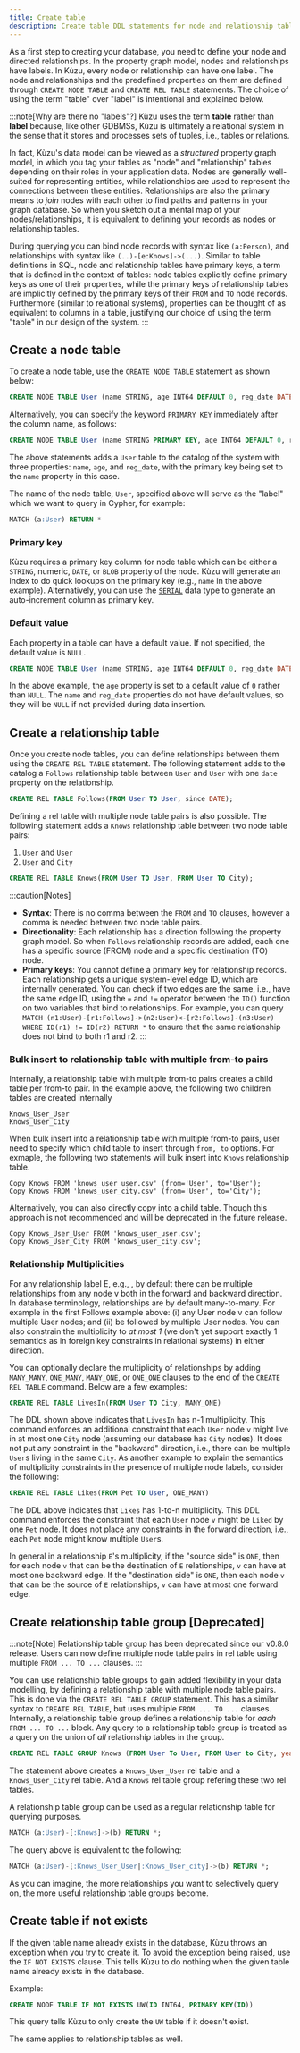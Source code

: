 ```yaml
---
title: Create table
description: Create table DDL statements for node and relationship tables
---
```


As a first step to creating your database, you need to define your node and directed relationships.
In the property graph model, nodes and relationships have labels. In Kùzu, every node or
relationship can have one label. The node and relationships and the predefined properties on them are
defined through `CREATE NODE TABLE` and `CREATE REL TABLE` statements.
The choice of using the term "table" over "label" is intentional and explained below.

:::note[Why are there no "labels"?]
Kùzu uses the term **table** rather than **label** because, like other GDBMSs, Kùzu is
ultimately a relational system in the sense that it stores and processes sets of tuples, i.e., tables
or relations.

In fact, Kùzu's data model can be viewed as a _structured_ property graph model, in
which you tag your tables as "node" and "relationship" tables depending on their roles in your
application data. Nodes are generally
well-suited for representing entities, while relationships are used to represent the
connections between these entities. Relationships are also the primary means to *join* nodes with each other to
find paths and patterns in your graph database. So when you sketch out a mental map of your
nodes/relationships, it is equivalent to defining your records as nodes or relationship tables.

During querying you can bind node records with syntax like `(a:Person)`, and relationships with syntax
like `(..)-[e:Knows]->(...)`. Similar to table definitions in SQL, node and relationship tables have
primary keys, a term that is defined in the context of tables: node tables explicitly define
primary keys as one of their properties, while the primary keys of relationship tables are
implicitly defined by the primary keys of their `FROM` and `TO` node records. Furthermore
(similar to relational systems), properties can be thought of as equivalent to columns in a table,
justifying our choice of using the term "table" in our design of the system.
:::

## Create a node table

To create a node table, use the `CREATE NODE TABLE` statement as shown below:

```sql
CREATE NODE TABLE User (name STRING, age INT64 DEFAULT 0, reg_date DATE, PRIMARY KEY (name))
```

Alternatively, you can specify the keyword `PRIMARY KEY` immediately after the column name, as follows:
```sql
CREATE NODE TABLE User (name STRING PRIMARY KEY, age INT64 DEFAULT 0, reg_date DATE)
```

The above statements adds a `User` table to the catalog of the system with three properties: `name`, `age`, and `reg_date`,
with the primary key being set to the `name` property in this case.

The name of the node table, `User`, specified above will serve as the "label" which we want to query
in Cypher, for example:
```sql
MATCH (a:User) RETURN *
```

### Primary key

Kùzu requires a primary key column for node table which can be either a `STRING`, numeric, `DATE`, or `BLOB` property of the node. Kùzu will generate an index to do quick lookups on the primary key (e.g., `name` in the above example). Alternatively, you can use the [`SERIAL`](/cypher/data-types/#serial) data type to generate an auto-increment column as primary key.

### Default value

Each property in a table can have a default value. If not specified, the default value is `NULL`.

```sql
CREATE NODE TABLE User (name STRING, age INT64 DEFAULT 0, reg_date DATE, PRIMARY KEY (name))
```

In the above example, the `age` property is set to a default value of `0` rather than `NULL`. The
`name` and `reg_date` properties do not have default values, so they will be `NULL` if not provided
during data insertion.

## Create a relationship table

Once you create node tables, you can define relationships between them using the `CREATE REL TABLE` statement.
The following statement adds to the catalog a `Follows` relationship table between `User` and `User` with one `date` property on the relationship.

```sql
CREATE REL TABLE Follows(FROM User TO User, since DATE);
```

Defining a rel table with multiple node table pairs is also possible. The following statement adds a `Knows` relationship table between two node table pairs:
1. `User` and `User`
2. `User` and `City`

```sql
CREATE REL TABLE Knows(FROM User TO User, FROM User TO City);
```

:::caution[Notes]

- **Syntax**: There is no comma between the `FROM` and `TO` clauses, however a comma is needed between two node table pairs.
- **Directionality**: Each relationship has a direction following the property graph model. So when `Follows` relationship records are added, each one has a specific source (FROM) node and a specific destination (TO) node.
- **Primary keys**: You cannot define a primary key for relationship records. Each relationship gets a unique system-level edge ID, which are internally generated. You can check if two edges are the same, i.e., have the same edge ID, using the `=` and `!=` operator between the `ID()` function on two variables that bind to relationships. For example, you can query `MATCH (n1:User)-[r1:Follows]->(n2:User)<-[r2:Follows]-(n3:User) WHERE ID(r1) != ID(r2) RETURN *` to ensure that the same relationship does not bind to both r1 and r2.
:::

### Bulk insert to relationship table with multiple from-to pairs

Internally, a relationship table with multiple from-to pairs creates a child table per from-to pair. In the example above, the following two children
tables are created internally
```
Knows_User_User
Knows_User_City
```

When bulk insert into a relationship table with multiple from-to pairs, user need to specify which child table to insert through `from, to` options. For exmaple, the following two statements will bulk insert into `Knows` relationship table.
```
Copy Knows FROM 'knows_user_user.csv' (from='User', to='User');
Copy Knows FROM 'knows_user_city.csv' (from='User', to='City');
```

Alternatively, you can also directly copy into a child table. Though this approach is not recommended and will be deprecated in the future release.
```
Copy Knows_User_User FROM 'knows_user_user.csv';
Copy Knows_User_City FROM 'knows_user_city.csv';
```

### Relationship Multiplicities

For any relationship label E, e.g., , by default there can be multiple relationships from any node v both in the forward and backward direction. In database terminology, relationships are by default many-to-many. For example in the first Follows example above: (i) any User node v can follow multiple User nodes; and (ii) be followed by multiple User nodes. You can also constrain the multiplicity to _at most 1_ (we don't yet support exactly 1 semantics as in foreign key constraints in relational systems) in either direction.

You can optionally declare the multiplicity of relationships by adding `MANY_MANY`, `ONE_MANY`, `MANY_ONE`, or `ONE_ONE` clauses to the end of the `CREATE REL TABLE` command.
Below are a few examples:

```sql
CREATE REL TABLE LivesIn(FROM User TO City, MANY_ONE)
```

The DDL shown above indicates that `LivesIn` has n-1 multiplicity. This command enforces an additional constraint that each `User` node `v` might live in at most one `City` node (assuming our database has `City` nodes). It does not put any constraint in the "backward" direction, i.e., there can be multiple `User`s living in the same `City`. As another example to explain the semantics of multiplicity constraints in the presence of multiple node labels, consider the following:

```sql
CREATE REL TABLE Likes(FROM Pet TO User, ONE_MANY)
```

The DDL above indicates that `Likes` has 1-to-n multiplicity. This DDL command enforces the constraint that each `User` node `v` might be `Liked` by one `Pet` node. It does not place any constraints in the forward direction, i.e., each `Pet` node might know multiple `User`s.

In general in a relationship `E`'s multiplicity, if the "source side" is `ONE`, then for each node `v` that can be the destination of `E` relationships, `v` can have at most one backward edge. If the "destination side" is `ONE`, then each node `v` that can be the source of `E` relationships, `v` can have at most one forward edge.

## Create relationship table group [Deprecated]
:::note[Note]
Relationship table group has been deprecated since our v0.8.0 release. Users can now define multiple node table pairs in rel table using multiple `FROM ... TO ...` clauses.
:::


You can use relationship table groups to gain added flexibility in your data modelling, by defining a relationship table with multiple node table pairs. This is done via the `CREATE REL TABLE GROUP` statement. This has a similar syntax to `CREATE REL TABLE`, but uses multiple `FROM ... TO ...` clauses. Internally, a relationship table group defines a relationship table for _each_ `FROM ... TO ...` block. Any query to a relationship table group is treated as a query on the union of _all_ relationship tables in the group.



```sql
CREATE REL TABLE GROUP Knows (FROM User To User, FROM User to City, year INT64);
```

The statement above creates a `Knows_User_User` rel table and a `Knows_User_City` rel table. And a `Knows` rel table group refering these two rel tables.

A relationship table group can be used as a regular relationship table for querying purposes.

```sql
MATCH (a:User)-[:Knows]->(b) RETURN *;
```

The query above is equivalent to the following:

```sql
MATCH (a:User)-[:Knows_User_User|:Knows_User_city]->(b) RETURN *;
```

As you can imagine, the more relationships you want to selectively query on, the more useful relationship table groups become.

## Create table if not exists

If the given table name already exists in the database, Kùzu throws an exception when you try to create it.
To avoid the exception being raised, use the `IF NOT EXISTS` clause. This tells Kùzu to do nothing when
the given table name already exists in the database.

Example:
```sql
CREATE NODE TABLE IF NOT EXISTS UW(ID INT64, PRIMARY KEY(ID))
```
This query tells Kùzu to only create the `UW` table if it doesn't exist.

The same applies to relationship tables as well.

